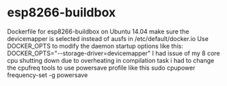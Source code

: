 # esp8266-buildbox
Dockerfile for esp8266-buildbox on Ubuntu 14.04
make sure the devicemapper is selected instead of ausfs in /etc/default/docker.io
Use DOCKER_OPTS to modify the daemon startup options like this:
DOCKER_OPTS="--storage-driver=devicemapper"
I had issue of my 8 core cpu shutting down due to overheating in compilation task i had to change the cpufreq tools to use powersave profile like this sudo cpupower frequency-set -g powersave
